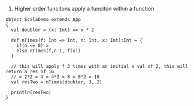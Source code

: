 1. Higher order funcitons apply a funciton within a function
```sc
object ScalaDemo extends App
{
  val doubler = (x: Int) => x * 2

  def nTimes(f: Int => Int, n: Int, x: Int):Int = {
    if(n <= 0) x
    else nTimes(f,n-1, f(x))
  }
  
  // this will apply f 3 times with an initial x val of 2, this will return a res of 16
  // = 2*2 = 4 = 4*2 = 8 = 8*2 = 16
  val resTwo = nTimes(doubler, 3, 2)

  println(resTwo)
}
```

